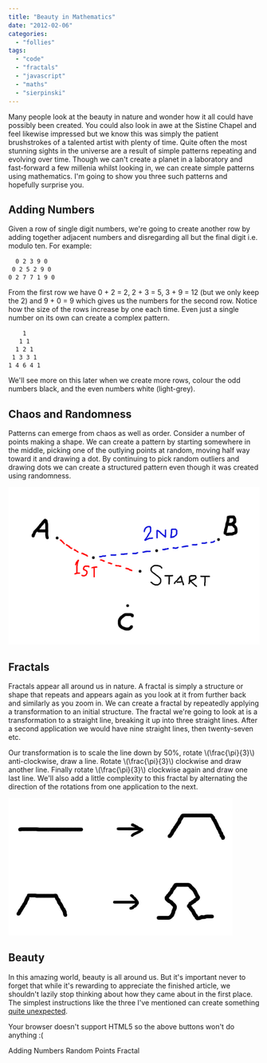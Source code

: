 ```yaml
---
title: "Beauty in Mathematics"
date: "2012-02-06"
categories: 
  - "follies"
tags: 
  - "code"
  - "fractals"
  - "javascript"
  - "maths"
  - "sierpinski"
---
```


Many people look at the beauty in nature and wonder how it all could have possibly been created. You could also look in awe at the Sistine Chapel and feel likewise impressed but we know this was simply the patient brushstrokes of a talented artist with plenty of time. Quite often the most stunning sights in the universe are a result of simple patterns repeating and evolving over time. Though we can't create a planet in a laboratory and fast-forward a few millenia whilst looking in, we can create simple patterns using mathematics. I'm going to show you three such patterns and hopefully surprise you.

## Adding Numbers

Given a row of single digit numbers, we're going to create another row by adding together adjacent numbers and disregarding all but the final digit i.e. modulo ten. For example:

```
  0 2 3 9 0
 0 2 5 2 9 0
0 2 7 7 1 9 0
```

From the first row we have 0 + 2 = 2, 2 + 3 = 5, 3 + 9 = 12 (but we only keep the 2) and 9 + 0 = 9 which gives us the numbers for the second row. Notice how the size of the rows increase by one each time. Even just a single number on its own can create a complex pattern.

```
    1
   1 1
  1 2 1
 1 3 3 1
1 4 6 4 1
```

We'll see more on this later when we create more rows, colour the odd numbers black, and the even numbers white (light-grey).

## Chaos and Randomness

Patterns can emerge from chaos as well as order. Consider a number of points making a shape. We can create a pattern by starting somewhere in the middle, picking one of the outlying points at random, moving half way toward it and drawing a dot. By continuing to pick random outliers and drawing dots we can create a structured pattern even though it was created using randomness.

![](../images/random.png)

## Fractals

Fractals appear all around us in nature. A fractal is simply a structure or shape that repeats and appears again as you look at it from further back and similarly as you zoom in. We can create a fractal by repeatedly applying a transformation to an initial structure. The fractal we're going to look at is a transformation to a straight line, breaking it up into three straight lines. After a second application we would have nine straight lines, then twenty-seven etc.

Our transformation is to scale the line down by 50%, rotate \\(\\frac{\\pi}{3}\\) anti-clockwise, draw a line. Rotate \\(\\frac{\\pi}{3}\\) clockwise and draw another line. Finally rotate \\(\\frac{\\pi}{3}\\) clockwise again and draw one last line. We'll also add a little complexity to this fractal by alternating the direction of the rotations from one application to the next.

![](../images/fractal.png)

## Beauty

In this amazing world, beauty is all around us. But it's important never to forget that while it's rewarding to appreciate the finished article, we shouldn't lazily stop thinking about how they came about in the first place. The simplest instructions like the three I've mentioned can create something [quite unexpected](http://en.wikipedia.org/wiki/Sierpinski_triangle).

Your browser doesn't support HTML5 so the above buttons won't do anything :(

Adding Numbers Random Points Fractal

<script type="text/javascript">/* Copyright © Iain McDonald 2012 This file is part of Sierpinski Gasket. Sierpinski Gasket is free software: you can redistribute it and/or modify it under the terms of the GNU General Public License as published by the Free Software Foundation, either version 3 of the License, or (at your option) any later version. Sierpinski Gasket is distributed in the hope that it will be useful, but WITHOUT ANY WARRANTY; without even the implied warranty of MERCHANTABILITY or FITNESS FOR A PARTICULAR PURPOSE. See the GNU General Public License for more details. You should have received a copy of the GNU General Public License along with Sierpinski Gasket. If not, see <http://www.gnu.org/licenses/>. */ var context = document.getElementById('myCanvas').getContext('2d'); var canvas = document.getElementById('myCanvas'); var grey = '#e0e0e0'; var black = '#000000'; <div></div> function drawRow(rowDepth, previousRow) { var rows = 64; var currentRow = []; currentRow[0] = {}; currentRow[0].value = 1; currentRow[0].x = previousRow[0].x - 5; currentRow[0].y = 10 + (rowDepth / (rows - 1)) * 546; currentRow[previousRow.length] = {}; currentRow[previousRow.length].value = 1; currentRow[previousRow.length].x = previousRow[previousRow.length-1].x + 5; currentRow[previousRow.length].y = 10 + (rowDepth / (rows - 1)) * 546; for (var i = 0; i < previousRow.length - 1; ++i) { currentRow[i+1] = {}; currentRow[i+1].value = (previousRow[i].value + previousRow[i+1].value) % 10; currentRow[i+1].x = currentRow[i].x + 10; currentRow[i+1].y = currentRow[i].y; } for (var i = 0; i < currentRow.length; ++i) { if (currentRow[i].value % 2 == 0) context.fillStyle = grey; else context.fillStyle = black; context.fillText(currentRow[i].value, currentRow[i].x, currentRow[i].y); } if (rowDepth < (rows - 1)) setTimeout(function(){ drawRow(rowDepth + 1, currentRow); }, 3000 / rowDepth); } <div></div> function clearCanvas() { context.clearRect(0, 0, canvas.width, canvas.height); var w = canvas.width; canvas.width = 1; canvas.width = w; } <div></div> function additionSierpinski() { clearCanvas(); var initialRow = []; initialRow[0] = {}; initialRow[0].x = canvas.width / 2; initialRow[0].y = 10; initialRow[0].value = 1; <div></div> context.fillText(initialRow[0].value, initialRow[0].x, initialRow[0].y); setTimeout(function(){ drawRow(1, initialRow); }, 3000); } <div></div> var points = []; <div></div> function colourPoint(point) { context.beginPath(); context.arc(point.x, point.y, 1, 0, 2 * Math.PI); context.closePath(); context.stroke(); } <div></div> function randomPoint(pointNumber, previousPoint) { var currentPoint = {}; var randomVertex = points[Math.round((Math.random() * 3)) % 3]; currentPoint.x = previousPoint.x + (randomVertex.x - previousPoint.x) / 2; currentPoint.y = previousPoint.y + (randomVertex.y - previousPoint.y) / 2; <div></div> colourPoint(currentPoint); <div></div> if (pointNumber < 7500) setTimeout(function(){ randomPoint(pointNumber + 1, currentPoint); }, 1000 / pointNumber); } <div></div> function randomSierpinski() { clearCanvas(); <div></div> points[0] = {}; points[0].x = canvas.width / 2.0 + 3; points[0].y = 7.0; colourPoint(points[0]); <div></div> points[1] = {}; points[1].x = 13.0; points[1].y = canvas.height - 13.0; colourPoint(points[1]); <div></div> points[2] = {}; points[2].x = canvas.width - 7.0; points[2].y = canvas.height - 13.0; colourPoint(points[2]); <div></div> var startingPoint = {}; startingPoint.x = points[0].x; startingPoint.y = points[0].y; colourPoint(startingPoint); setTimeout(function(){ randomPoint(1, startingPoint); }, 1000); } <div></div> var lineCount = 0; function recursiveFractal(line, i, turnClockwise) { var rotateBy = Math.PI / 3; if (turnClockwise) rotateBy = -rotateBy; <div></div> if (i > 0) { scale(line, 0.5); rotate(line, rotateBy); recursiveFractal(line, i - 1, !turnClockwise); rotateBy = -rotateBy; rotate(line, rotateBy); recursiveFractal(line, i - 1, turnClockwise); rotate(line, rotateBy); recursiveFractal(line, i - 1, !turnClockwise); rotateBy = -rotateBy; rotate(line, rotateBy); scale(line, 2.0); return; } <div></div> var xStart = line.xStart; var yStart = line.yStart; var xEnd = line.xEnd; var yEnd = line.yEnd; drawLine(xStart, yStart, xEnd, yEnd); translate(line, line.xEnd - line.xStart, line.yEnd - line.yStart); } <div></div> function drawLine(xStart, yStart, xEnd, yEnd) { context.beginPath(); context.moveTo(xStart, yStart); context.lineTo(xEnd, yEnd); context.closePath(); context.stroke(); } <div></div> function translate(line, x, y) { var translate = new Array(3); translate[0] = new Array(1.0, 0.0, 0.0); translate[1] = new Array(0.0, 1.0, 0.0); translate[2] = new Array(x, y, 1.0); <div></div> applyMatrixToLine(line, translate); } <div></div> function scale(line, factor) { var scale = new Array(3); scale[0] = new Array(factor, 0.0, 0.0); scale[1] = new Array(0.0, factor, 0.0); scale[2] = new Array(0.0, 0.0, 1.0); <div></div> var xInitial = line.xStart; var yInitial = line.yStart; translate(line, -xInitial, -yInitial); applyMatrixToLine(line, scale); translate(line, xInitial, yInitial); } <div></div> function rotate(line, radians) { var rotate = new Array(3); rotate[0] = new Array(Math.cos(radians), -Math.sin(radians), 0.0); rotate[1] = new Array(Math.sin(radians), Math.cos(radians), 0.0); rotate[2] = new Array(0.0, 0.0, 1.0); <div></div> var xInitial = line.xStart; var yInitial = line.yStart; translate(line, -xInitial, -yInitial); applyMatrixToLine(line, rotate); translate(line, xInitial, yInitial); } <div></div> function applyMatrixToLine(line, matrix) { var lineStartVector = new Array(line.xStart, line.yStart, 1.0); var outputVector = matrixMultiply(lineStartVector, matrix); line.xStart = outputVector[0]; line.yStart = outputVector[1]; <div></div> var lineEndVector = new Array(line.xEnd, line.yEnd, 1.0); outputVector = matrixMultiply(lineEndVector, matrix); line.xEnd = outputVector[0]; line.yEnd = outputVector[1]; } <div></div> function matrixMultiply(vector, matrix) { var outputVector = new Array(0.0, 0.0, 0.0); for (var i = 0; i < matrix.length; ++i) { var result = 0.0; for (var j = 0; j < matrix[0].length; j++) result += matrix[j][i] * vector[j]; outputVector[i] = result; } <div></div> return outputVector; } <div></div> function fractalSierpinski() { for (var i = 0; i < 11; ++i) { drawTriangle(i); } } <div></div> function drawTriangle(i) { lineCount = 0; var line = {}; line.xStart = 13.0; line.yStart = canvas.height - 13.0; line.xEnd = canvas.width - 7.0; line.yEnd = canvas.height - 13.0; setTimeout(function(){ clearCanvas(); recursiveFractal(line, i, false); }, 5000 * Math.pow(i, 0.6) ); }</script>
